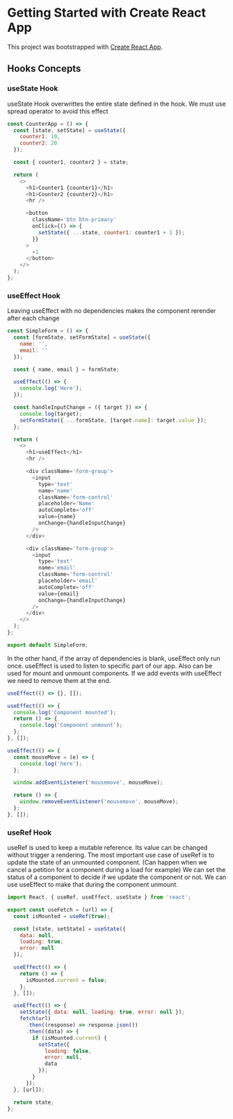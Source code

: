 # Getting Started with Create React App

This project was bootstrapped with [Create React App](https://github.com/facebook/create-react-app).

## Hooks Concepts

### useState Hook

useState Hook overwrittes the entire state defined in the hook. We must use spread operator to avoid this effect

```javascript
const CounterApp = () => {
  const [state, setState] = useState({
    counter1: 10,
    counter2: 20
  });

  const { counter1, counter2 } = state;

  return (
    <>
      <h1>Counter1 {counter1}</h1>
      <h1>Counter2 {counter2}</h1>
      <hr />

      <button
        className='btn btn-primary'
        onClick={() => {
          setState({ ...state, counter1: counter1 + 1 });
        }}
      >
        +1
      </button>
    </>
  );
};
```

### useEffect Hook

Leaving useEffect with no dependencies makes the component rerender after each change

```javascript
const SimpleForm = () => {
  const [formState, setFormState] = useState({
    name: '',
    email: ''
  });

  const { name, email } = formState;

  useEffect(() => {
    console.log('Here');
  });

  const handleInputChange = ({ target }) => {
    console.log(target);
    setFormState({ ...formState, [target.name]: target.value });
  };

  return (
    <>
      <h1>useEffect</h1>
      <hr />

      <div className='form-group'>
        <input
          type='text'
          name='name'
          className='form-control'
          placeholder='Name'
          autoComplete='off'
          value={name}
          onChange={handleInputChange}
        />
      </div>

      <div className='form-group'>
        <input
          type='text'
          name='email'
          className='form-control'
          placeholder='email'
          autoComplete='off'
          value={email}
          onChange={handleInputChange}
        />
      </div>
    </>
  );
};

export default SimpleForm;
```

In the other hand, if the array of dependencies is blank, useEffect only run once. useEffect is used to listen to specific part of our app.
Also can be used for mount and unmount components. If we add events with useEffect we need to remove them at the end.

```javascript
useEffect(() => {}, []);

useEffect(() => {
  console.log('Component mounted');
  return () => {
    console.log('Component unmount');
  };
}, []);

useEffect(() => {
  const mouseMove = (e) => {
    console.log('here');
  };

  window.addEventListener('mousemove', mouseMove);

  return () => {
    window.removeEventListener('mousemove', mouseMove);
  };
}, []);
```

### useRef Hook

useRef is used to keep a mutable reference. Its value can be changed without trigger a rendering.
The most important use case of useRef is to update the state of an unmounted component. (Can happen when we cancel a petition for a component during a load for example)
We can set the status of a component to decide if we update the component or not. We can use useEffect to make that during the component unmount.

```javascript
import React, { useRef, useEffect, useState } from 'react';

export const useFetch = (url) => {
  const isMounted = useRef(true);

  const [state, setState] = useState({
    data: null,
    loading: true,
    error: null
  });

  useEffect(() => {
    return () => {
      isMounted.current = false;
    };
  }, []);

  useEffect(() => {
    setState({ data: null, loading: true, error: null });
    fetch(url)
      .then((response) => response.json())
      .then((data) => {
        if (isMounted.current) {
          setState({
            loading: false,
            error: null,
            data
          });
        }
      });
  }, [url]);

  return state;
};
```
